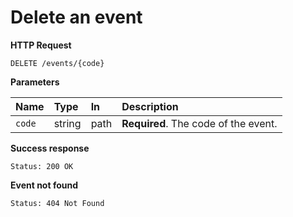 # Delete an event

**HTTP Request**

`DELETE /events/{code}`

**Parameters**

| Name | Type | In | Description |
| :-- | :-- | :-- | :-- |
| `code` | string | path | **Required**. The code of the event. |

**Success response**

```
Status: 200 OK
```

**Event not found**

```
Status: 404 Not Found
```
